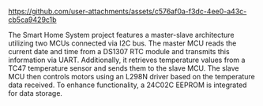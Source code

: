 https://github.com/user-attachments/assets/c576af0a-f3dc-4ee0-a43c-cb5ca9429c1b

The Smart Home System project features a master-slave architecture utilizing two MCUs connected via I2C bus. The master MCU reads the current date and time from a DS1307 RTC module and transmits this information via UART. Additionally, it retrieves temperature values from a TC47 temperature sensor and sends them to the slave MCU. The slave MCU then controls motors using an L298N driver based on the temperature data received. To enhance functionality, a 24C02C EEPROM is integrated for data storage.







